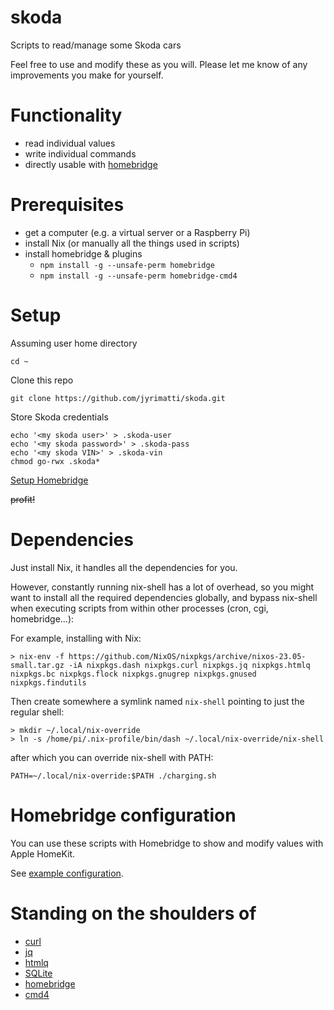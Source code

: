 # skoda
Scripts to read/manage some Skoda cars

Feel free to use and modify these as you will. Please let me know of any improvements you make for yourself.

Functionality
=============
- read individual values
- write individual commands
- directly usable with [homebridge](https://homebridge.io)

Prerequisites
=============
- get a computer (e.g. a virtual server or a Raspberry Pi)
- install Nix (or manually all the things used in scripts)
- install homebridge & plugins
  - `npm install -g --unsafe-perm homebridge`
  - `npm install -g --unsafe-perm homebridge-cmd4`

Setup
=====
Assuming user home directory
```
cd ~
```

Clone this repo
```
git clone https://github.com/jyrimatti/skoda.git
```

Store Skoda credentials
```
echo '<my skoda user>' > .skoda-user
echo '<my skoda password>' > .skoda-pass
echo '<my skoda VIN>' > .skoda-vin
chmod go-rwx .skoda*
```

[Setup Homebridge](#homebridge-configuration)

~~profit!~~

Dependencies
============

Just install Nix, it handles all the dependencies for you.

However, constantly running nix-shell has a lot of overhead, so you might want to install all the required dependencies globally, and bypass nix-shell when executing scripts from within other processes (cron, cgi, homebridge...):

For example, installing with Nix:
```
> nix-env -f https://github.com/NixOS/nixpkgs/archive/nixos-23.05-small.tar.gz -iA nixpkgs.dash nixpkgs.curl nixpkgs.jq nixpkgs.htmlq nixpkgs.bc nixpkgs.flock nixpkgs.gnugrep nixpkgs.gnused nixpkgs.findutils
```

Then create somewhere a symlink named `nix-shell` pointing to just the regular shell:
```
> mkdir ~/.local/nix-override
> ln -s /home/pi/.nix-profile/bin/dash ~/.local/nix-override/nix-shell
```

after which you can override nix-shell with PATH:
```
PATH=~/.local/nix-override:$PATH ./charging.sh
```

Homebridge configuration
========================

You can use these scripts with Homebridge to show and modify values with Apple HomeKit.

See [example configuration](./homebridge-config.json).

Standing on the shoulders of
============================
- [curl](https://curl.se)
- [jq](https://stedolan.github.io/jq/)
- [htmlq](https://github.com/mgdm/htmlq)
- [SQLite](https://www.sqlite.org/index.html)
- [homebridge](https://homebridge.io)
- [cmd4](https://github.com/ztalbot2000/homebridge-cmd4)